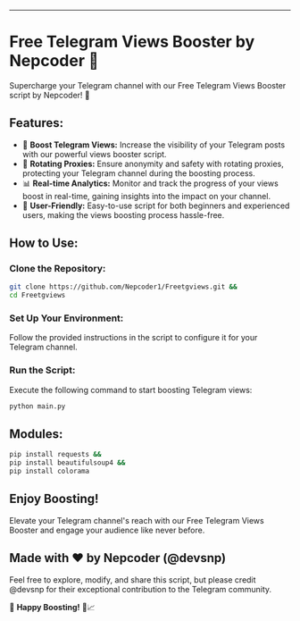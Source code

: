 
---

# Free Telegram Views Booster by Nepcoder 🚀

Supercharge your Telegram channel with our Free Telegram Views Booster script by Nepcoder! 🌟

## Features:

- 🚀 **Boost Telegram Views:** Increase the visibility of your Telegram posts with our powerful views booster script.
- 🔄 **Rotating Proxies:** Ensure anonymity and safety with rotating proxies, protecting your Telegram channel during the boosting process.
- 📊 **Real-time Analytics:** Monitor and track the progress of your views boost in real-time, gaining insights into the impact on your channel.
- 💼 **User-Friendly:** Easy-to-use script for both beginners and experienced users, making the views boosting process hassle-free.

## How to Use:

### Clone the Repository:

```bash
git clone https://github.com/Nepcoder1/Freetgviews.git &&
cd Freetgviews
```

### Set Up Your Environment:

Follow the provided instructions in the script to configure it for your Telegram channel.

### Run the Script:

Execute the following command to start boosting Telegram views:

```bash
python main.py
```


## Modules:
```bash
pip install requests &&
pip install beautifulsoup4 &&
pip install colorama
```

## Enjoy Boosting!


Elevate your Telegram channel's reach with our Free Telegram Views Booster and engage your audience like never before.

## Made with ❤️ by Nepcoder (@devsnp)

Feel free to explore, modify, and share this script, but please credit @devsnp for their exceptional contribution to the Telegram community.

🌟 **Happy Boosting!** 🚀📈
